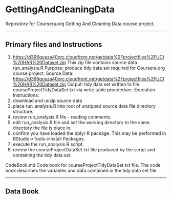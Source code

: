# GettingAndCleaningData
Repository for Coursera.org Getting And Cleaning Data course project.

--------------------------------
Primary files and Instructions
--------------------------------

1. https://d396qusza40orc.cloudfront.net/getdata%2Fprojectfiles%2FUCI%20HAR%20Dataset.zip
This zip file contains source data 
run_analysis.R
Purpose: produce tidy data set required for Coursera.org course project.
Source Data: https://d396qusza40orc.cloudfront.net/getdata%2Fprojectfiles%2FUCI%20HAR%20Dataset.zip
Output: tidy data set written to file courseProjectTidyDataSet.txt via write.table procdedure.
Execution Instructions:
1. download and unzip source data
2. place run_analysis.R into root of unzipped source data file directory structure.
3. review run_analysis.R file - reading comments.
4. edit run_analysis.R file and set the working directory to the same directory the file is place in.
5. confirm you have loaded the dplyr R package.  This may be performed in RStudio->Tools->Install Packages.
6. execute the run_analysis.R script.
7. review the courseProjectDataSet.txt file produced by the script and containing the tidy data set.

CodeBook.md
Code book for courseProjectTidyDataSet.txt file.  The code book describes the variables and data contained in the tidy data set file

--------------------------------
Data Book
--------------------------------

